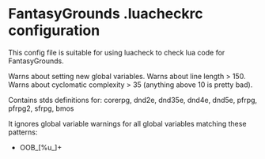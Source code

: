 # FantasyGrounds .luacheckrc configuration
This config file is suitable for using luacheck to check lua code for FantasyGrounds.

Warns about setting new global variables. Warns about line length > 150.
Warns about cyclomatic complexity > 35 (anything above 10 is pretty bad).

Contains stds definitions for:
corerpg, dnd2e, dnd35e, dnd4e, dnd5e, pfrpg, pfrpg2, sfrpg, bmos

It ignores global variable warnings for all global variables matching these patterns:
* OOB_[%u_]+
